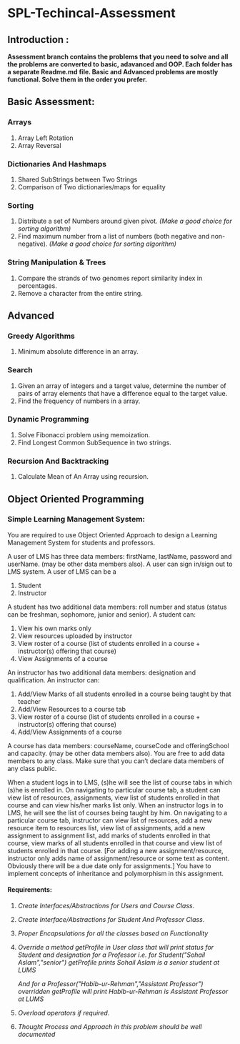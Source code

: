 # SPL-Techincal-Assessment

## Introduction :

**Assessment branch contains the problems that you need to solve and all
the problems are converted to basic, adavanced and OOP. Each folder has
a separate Readme.md file. Basic and Advanced problems are mostly functional.
Solve them in the order you prefer.**

## Basic Assessment:

### Arrays

1. Array Left Rotation
2. Array Reversal

### Dictionaries And Hashmaps

1. Shared SubStrings between Two Strings
2. Comparison of Two dictionaries/maps for equality

### Sorting

1. Distribute a set of Numbers around given pivot.
   _(Make a good choice for sorting algorithm)_
2. Find maximum number from a list of numbers (both negative and non-negative).
   _(Make a good choice for sorting algorithm)_

### String Manipulation & Trees

1. Compare the strands of two genomes report similarity index in percentages.
2. Remove a character from the entire string.

## Advanced

### Greedy Algorithms

1. Minimum absolute difference in an array.

### Search

1. Given an array of integers and a target value, determine the number of pairs of array elements that have a difference equal to the target value.
2. Find the frequency of numbers in a array.

### Dynamic Programming

1. Solve Fibonacci problem using memoization.
2. Find Longest Common SubSequence in two strings.

### Recursion And Backtracking

1. Calculate Mean of An Array using recursion.

## Object Oriented Programming

### Simple Learning Management System:

You are required to use Object Oriented Approach to design a Learning
Management System for students and professors.

A user of LMS has three data members: firstName, lastName, password and userName. (may be other
data members also). A user can sign in/sign out to LMS system.
A user of LMS can be a

1. Student
2. Instructor

A student has two additional data members: roll number and status (status can be freshman,
sophomore, junior and senior). A student can:

1.  View his own marks only
2.  View resources uploaded by instructor
3.  View roster of a course (list of students enrolled in a course + instructor(s) offering that course)
4.  View Assignments of a course

An instructor has two additional data members: designation and qualification. An instructor can:

1. Add/View Marks of all students enrolled in a course being taught by that teacher
2. Add/View Resources to a course tab
3. View roster of a course (list of students enrolled in a course + instructor(s) offering that course)
4. Add/View Assignments of a course

A course has data members: courseName, courseCode and offeringSchool and capacity. (may be other
data members also).
You are free to add data members to any class. Make sure that you can’t declare data members of any
class public.

When a student logs in to LMS, (s)he will see the list of course tabs in which (s)he is enrolled in. On
navigating to particular course tab, a student can view list of resources, assignments, view list of
students enrolled in that course and can view his/her marks list only.
When an instructor logs in to LMS, he will see the list of courses being taught by him. On navigating to a
particular course tab, instructor can view list of resources, add a new resource item to resources list,
view list of assignments, add a new assignment to assignment list, add marks of students enrolled in that
course, view marks of all students enrolled in that course and view list of students enrolled in that
course. [For adding a new assignment/resource, instructor only adds name of assignment/resource or
some text as content. Obviously there will be a due date only for assignments.]
You have to implement concepts of inheritance and polymorphism in this assignment.

#### Requirements:

1. _Create Interfaces/Abstractions for Users and Course Class_.
2. _Create Interface/Abstractions for Student And Professor Class_.
3. _Proper Encapsulations for all the classes based on Functionality_
4. _Override a method getProfile in User class that will print status for Student_
   _and designation for a Professor_
   _i.e. for Student("Sohail Aslam","senior") getProfile_
   _prints Sohail Aslam is a senior student at LUMS_

   _And for a Professor("Habib-ur-Rehman","Assistant Professor") overridden_
   _getProfile will print Habib-ur-Rehman is Assistant Professor at LUMS_

5. _Overload operators if required._
6. _Thought Process and Approach in this problem should be well documented_
